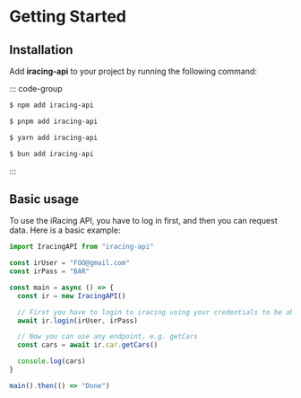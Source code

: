 # Getting Started

## Installation

Add **iracing-api** to your project by running the following command:

::: code-group

```sh [npm]
$ npm add iracing-api
```

```sh [pnpm]
$ pnpm add iracing-api
```

```sh [yarn]
$ yarn add iracing-api
```

```sh [bun]
$ bun add iracing-api
```

:::

## Basic usage

To use the iRacing API, you have to log in first, and then you can request data. Here is a basic example:

```ts
import IracingAPI from "iracing-api"

const irUser = "FOO@gmail.com"
const irPass = "BAR"

const main = async () => {
  const ir = new IracingAPI()

  // First you have to login to iracing using your credentials to be able to use the API.
  await ir.login(irUser, irPass)

  // Now you can use any endpoint, e.g. getCars
  const cars = await ir.car.getCars()

  console.log(cars)
}

main().then(() => "Done")
```

